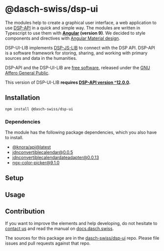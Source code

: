 # @dasch-swiss/dsp-ui

The modules help to create a graphical user interface, a web application to use [DSP-API](https://api.knora.org) in a quick and simple way. The modules are written in Typescript to use them with **[Angular](https://angular.io) (version 9)**. We decided to style components and directives with [Angular Material design](https://material.angular.io).

DSP-UI-LIB implements [DSP-JS-LIB](https://www.npmjs.com/package/@knora/api) to connect with the DSP API. DSP-API is a software framework for storing, sharing, and working with primary sources and data in the humanities.

DSP-API and the DSP-UI-LIB are [free software](http://www.gnu.org/philosophy/free-sw.en.html), released under the [GNU Affero General Public](http://www.gnu.org/licenses/agpl-3.0.en.html).

This version of DSP-UI-LIB **requires [DSP-API version ^12.0.0](https://github.com/dasch-swiss/knora-api/releases/tag/v12.0.0).**

## Installation

```bash
npm install @dasch-swiss/dsp-ui
```

### Dependencies

The module has the following package dependencies, which you also have to install.

- [@knora/api@latest](https://www.npmjs.com/package/@knora/api)
- [jdnconvertiblecalendar@0.0.5](https://www.npmjs.com/package/jdnconvertiblecalendar)
- [jdnconvertiblecalendardateadapter@0.0.13](https://www.npmjs.com/package/jdnconvertiblecalendardateadapter)
- [ngx-color-picker@9.1.0](https://www.npmjs.com/package/ngx-color-picker)

## Setup

<!-- TODO: copy configuration from @knora/core -->

## Usage
<!-- TODO: add the modules to app.modules and use them as usual  -->

## Contribution

If you want to improve the elements and help developing, do not hesitate to [contact us](https://dasch.swiss/team) and read the manual on [docs.dasch.swiss](https://docs.dasch.swiss/developers/knora-ui/contribution/).

The sources for this package are in the [dasch-swiss/dsp-ui](https://github.com/dasch-swiss/knora-ui-ng-lib) repo. Please file issues and pull requests against that repo.
